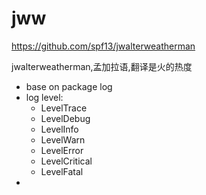 # jww

https://github.com/spf13/jwalterweatherman

jwalterweatherman,孟加拉语,翻译是火的热度

- base on package log
- log level:
    - LevelTrace 
    - LevelDebug    
    - LevelInfo     
    - LevelWarn     
    - LevelError    
    - LevelCritical 
    - LevelFatal    
- 

